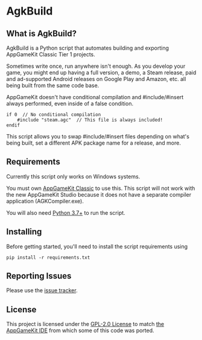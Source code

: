 # AgkBuild

## What is AgkBuild?

AgkBuild is a Python script that automates building and exporting
AppGameKit Classic Tier 1 projects.

Sometimes write once, run anywhere isn't enough. As you develop your
game, you might end up having a full version, a demo, a Steam release,
paid and ad-supported Android releases on Google Play and Amazon, etc.
all being built from the same code base.

AppGameKit doesn't have conditional compilation and #include/#insert
always performed, even inside of a false condition.

```
if 0  // No conditional compilation
    #include "steam.agc"  // This file is always included!
endif
```

This script allows you to swap #include/#insert files depending on
what's being built, set a different APK package name for a release, and
more.

## Requirements

Currently this script only works on Windows systems.

You must own [AppGameKit Classic](https://www.appgamekit.com/) to use
this. This script will not work with the new AppGameKit Studio because
it does not have a separate compiler application (AGKCompiler.exe).

You will also need [Python 3.7+](https://www.python.org/) to run the
script.

## Installing

Before getting started, you'll need to install the script requirements
using

```pip install -r requirements.txt```

## Reporting Issues

Please use the [issue tracker](https://github.com/adambiser/agkbuild/issues).

## License

This project is licensed under the [GPL-2.0 License](COPYING) to match
[the AppGameKit IDE](https://github.com/TheGameCreators/AGKIDE) from
which some of this code was ported.
